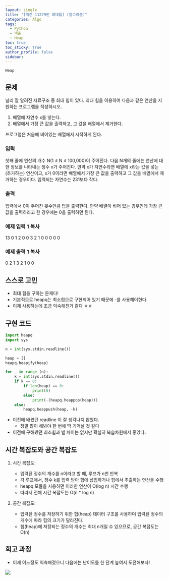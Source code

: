 ```yaml
---
layout: single
title: "[백준 11279번 최대힙] (알고리즘)"
categories: Algo
tags:
  - Python
  - 백준
  - Heap
toc: true
toc_sticky: true
author_profile: false
sidebar:
---
```

`Heap`
## 문제

널리 잘 알려진 자료구조 중 최대 힙이 있다. 최대 힙을 이용하여 다음과 같은 연산을 지원하는 프로그램을 작성하시오.

1. 배열에 자연수 x를 넣는다.
2. 배열에서 가장 큰 값을 출력하고, 그 값을 배열에서 제거한다.

프로그램은 처음에 비어있는 배열에서 시작하게 된다.

### 입력

첫째 줄에 연산의 개수 N(1 ≤ N ≤ 100,000)이 주어진다. 다음 N개의 줄에는 연산에 대한 정보를 나타내는 정수 x가 주어진다. 만약 x가 자연수라면 배열에 x라는 값을 넣는(추가하는) 연산이고, x가 0이라면 배열에서 가장 큰 값을 출력하고 그 값을 배열에서 제거하는 경우이다. 입력되는 자연수는 231보다 작다.

### 출력

입력에서 0이 주어진 횟수만큼 답을 출력한다. 만약 배열이 비어 있는 경우인데 가장 큰 값을 출력하라고 한 경우에는 0을 출력하면 된다.

### 예제 입력 1 복사

13
0
1
2
0
0
3
2
1
0
0
0
0
0

### 예제 출력 1 복사

0
2
1
3
2
1
0
0


## 스스로 고민

- 최대 힙을 구하는 문제다!
- 기본적으로 heapq는 최소힙으로 구현되어 있기 때문에 -를 사용해야한다.
- 이제 사용하는데 조금 익숙해진거 같다 ㅎㅎ

## 구현 코드

```python
import heapq
import sys

n = int(sys.stdin.readline())

heap = []
heapq.heapify(heap)

for _ in range (n):
    k = int(sys.stdin.readline())
    if k == 0:
        if len(heap) == 0:
            print(0)
        else:
            print(-(heapq.heappop(heap)))
    else:
        heapq.heappush(heap, -k)
```

- 이전에 배웠던 readline 이 잘 생각나지 않았다.
	- 정말 많이 해봐야 한 번에 딱 기억날 것 같다
- 이전에 구해봤던 최소힙과 별 차이는 없지만 확실히 복습차원에서 좋았다.
## 시간 복잡도와 공간 복잡도

1. 시간 복잡도:
    - 입력된 정수의 개수를 n이라고 할 때, 루프가 n번 반복
    - 각 루프에서, 정수 k를 입력 받아 힙에 삽입하거나 힙에서 추출하는 연산을 수행
    - heapq 모듈을 사용하면 이러한 연산이 O(log n) 시간 수행
    - 따라서 전체 시간 복잡도는 O(n * log n)

2. 공간 복잡도:
    - 입력된 정수를 저장하기 위한 힙(heap) 데이터 구조를 사용하며 입력된 정수의 개수에 따라 힙의 크기가 달라진다.
    - 힙(heap)에 저장되는 정수의 개수는 최대 n개일 수 있으므로, 공간 복잡도는 O(n)

## 회고 과정

- 이제 어느정도 익숙해졌으니 다음에는 난이도를 한 단계 높여서 도전해보자!

![](https://media3.giphy.com/media/65lBM9eTRnWCuANHNQ/giphy.gif?cid=ecf05e47n46nqmjzp8ilvat9v35yvq7vyadk7ru5mbrhyimu&ep=v1_gifs_gifId&rid=giphy.gif&ct=g)


